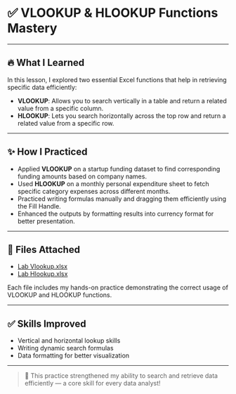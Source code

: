 # ✅ VLOOKUP & HLOOKUP Functions Mastery

---

## 🔥 What I Learned
In this lesson, I explored two essential Excel functions that help in retrieving specific data efficiently:
- **VLOOKUP**: Allows you to search vertically in a table and return a related value from a specific column.
- **HLOOKUP**: Lets you search horizontally across the top row and return a related value from a specific row.

---

## ✨ How I Practiced
- Applied **VLOOKUP** on a startup funding dataset to find corresponding funding amounts based on company names.
- Used **HLOOKUP** on a monthly personal expenditure sheet to fetch specific category expenses across different months.
- Practiced writing formulas manually and dragging them efficiently using the Fill Handle.
- Enhanced the outputs by formatting results into currency format for better presentation.

---

## 📎 Files Attached
- [Lab Vlookup.xlsx](./Lab%20Vlookup.xlsx)
- [Lab Hlookup.xlsx](./Lab%20Hlookup.xlsx)

Each file includes my hands-on practice demonstrating the correct usage of VLOOKUP and HLOOKUP functions.

---

## ✅ Skills Improved
- Vertical and horizontal lookup skills
- Writing dynamic search formulas
- Data formatting for better visualization
---
> 🚀 This practice strengthened my ability to search and retrieve data efficiently — a core skill for every data analyst!
